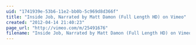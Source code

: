 ```yaml
---
uid: "1741939e-53b6-11e2-bb0b-5c969d8d366f"
title: "Inside Job, Narrated by Matt Damon (Full Length HD) on Vimeo"
created: "2012-04-14 21:40:23"
page_url: "http://vimeo.com/m/25491676"
filename: "Inside Job, Narrated by Matt Damon (Full Length HD) on Vimeo.html"
---
```

